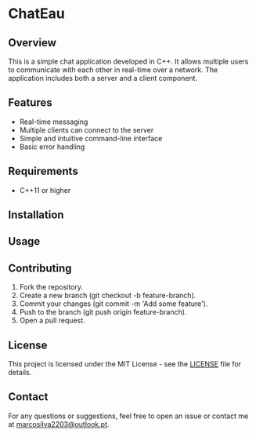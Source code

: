 # ChatEau

## Overview
This is a simple chat application developed in C++. It allows multiple users to communicate with each other in real-time over a network. The application includes both a server and a client component.

## Features
- Real-time messaging
- Multiple clients can connect to the server
- Simple and intuitive command-line interface
- Basic error handling

## Requirements
- C++11 or higher

## Installation

## Usage

## Contributing
1. Fork the repository.
2. Create a new branch (git checkout -b feature-branch).
3. Commit your changes (git commit -m 'Add some feature').
4. Push to the branch (git push origin feature-branch).
5. Open a pull request.

## License
This project is licensed under the MIT License - see the [LICENSE](LICENSE.txt) file for details.

## Contact
For any questions or suggestions, feel free to open an issue or contact me at marcosilva2203@outlook.pt.
